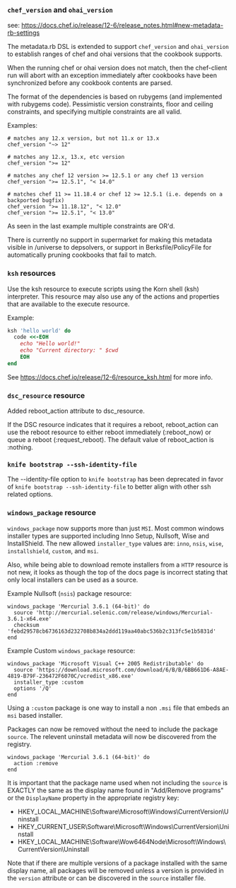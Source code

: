 <!---
This file is reset every time a new release is done. This file describes changes that have not yet been released.

Example Doc Change:
### Headline for the required change
Description of the required change.
-->

### `chef_version` and `ohai_version`

see: https://docs.chef.io/release/12-6/release_notes.html#new-metadata-rb-settings

The metadata.rb DSL is extended to support `chef_version` and `ohai_version` to establish ranges
of chef and ohai versions that the cookbook supports.

When the running chef or ohai version does not match, then the chef-client run will abort with an
exception immediately after cookbooks have been synchronized before any cookbook contents are
parsed.

The format of the dependencies is based on rubygems (and implemented with rubygems code).  Pessimistic
version constraints, floor and ceiling constraints, and specifying multiple constraints are all valid.

Examples:

```
# matches any 12.x version, but not 11.x or 13.x
chef_version "~> 12"
```

```
# matches any 12.x, 13.x, etc version
chef_version ">= 12"
```

```
# matches any chef 12 version >= 12.5.1 or any chef 13 version
chef_version ">= 12.5.1", "< 14.0"
```

```
# matches chef 11 >= 11.18.4 or chef 12 >= 12.5.1 (i.e. depends on a backported bugfix)
chef_version ">= 11.18.12", "< 12.0"
chef_version ">= 12.5.1", "< 13.0"
```

As seen in the last example multiple constraints are OR'd.

There is currently no support in supermarket for making this metadata visible in /universe to
depsolvers, or support in Berksfile/PolicyFile for automatically pruning cookbooks that fail
to match.

### `ksh` resources

Use the ksh resource to execute scripts using the Korn shell (ksh) interpreter.
This resource may also use any of the actions and properties that are available
to the execute resource.

Example:
```ruby
ksh 'hello world' do
  code <<-EOH
    echo "Hello world!"
    echo "Current directory: " $cwd
    EOH
end
```

See https://docs.chef.io/release/12-6/resource_ksh.html for more info.

### `dsc_resource` resource

Added reboot_action attribute to dsc_resource.

If the DSC resource indicates that it requires a reboot, reboot_action can use the reboot resource to
either reboot immediately (:reboot_now) or queue a reboot (:request_reboot).  The default value of reboot_action is :nothing.

### `knife bootstrap --ssh-identity-file`

The --identity-file option to `knife bootstrap` has been deprecated in favor of `knife bootstrap --ssh-identity-file`
to better align with other ssh related options.

### `windows_package` resource

`windows_package` now supports more than just `MSI`. Most common windows installer types are supported including Inno Setup, Nullsoft, Wise and InstallShield. The new allowed `installer_type` values are: `inno`, `nsis`, `wise`, `installshield`, `custom`, and `msi`.

Also, while being able to download remote installers from a `HTTP` resource is not new, it looks as though the top of the docs page is incorrect stating that only local installers can be used as a source.

Example Nullsoft (`nsis`) package resource:
```
windows_package 'Mercurial 3.6.1 (64-bit)' do
  source 'http://mercurial.selenic.com/release/windows/Mercurial-3.6.1-x64.exe'
  checksum 'febd29578cb6736163d232708b834a2ddd119aa40abc536b2c313fc5e1b5831d'
end
```

Example Custom `windows_package` resource:
```
windows_package 'Microsoft Visual C++ 2005 Redistributable' do
  source 'https://download.microsoft.com/download/6/B/B/6BB661D6-A8AE-4819-B79F-236472F6070C/vcredist_x86.exe'
  installer_type :custom
  options '/Q'
end
```
Using a `:custom` package is one way to install a non `.msi` file that embeds an `msi` based installer.

Packages can now be removed without the need to include the package `source`. The relevent uninstall metadata will now be discovered from the registry.
```
windows_package 'Mercurial 3.6.1 (64-bit)' do
  action :remove
end
```
It is important that the package name used when not including the `source` is EXACTLY the same as the display name found in "Add/Remove programs" or the `DisplayName` property in the appropriate registry key:
* HKEY_LOCAL_MACHINE\Software\Microsoft\Windows\CurrentVersion\Uninstall
* HKEY_CURRENT_USER\Software\Microsoft\Windows\CurrentVersion\Uninstall
* HKEY_LOCAL_MACHINE\Software\Wow6464Node\Microsoft\Windows\CurrentVersion\Uninstall

Note that if there are multiple versions of a package installed with the same display name, all packages will be removed unless a version is provided in the `version` attribute or can be discovered in the `source` installer file.
